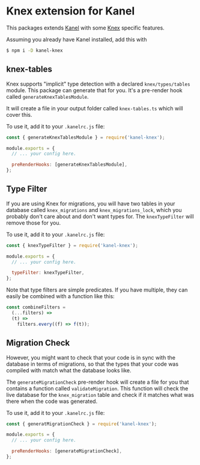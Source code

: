 # Knex extension for Kanel

This packages extends [Kanel](https://github.com/kristiandupont/kanel) with some [Knex](https://knexjs.org) specific features.

Assuming you already have Kanel installed, add this with

```bash
$ npm i -D kanel-knex
```

## knex-tables

Knex supports "implicit" type detection with a declared `knex/types/tables` module. This package can generate that for you. It's a pre-render hook called `generateKnexTablesModule`.

It will create a file in your output folder called `knex-tables.ts` which will cover this.

To use it, add it to your `.kanelrc.js` file:

```javascript
const { generateKnexTablesModule } = require('kanel-knex');

module.exports = {
  // ... your config here.

  preRenderHooks: [generateKnexTablesModule],
};
```

## Type Filter

If you are using Knex for migrations, you will have two tables in your database called `knex_migrations` and `knex_migrations_lock`, which you probably don't care about and don't want types for. The `knexTypeFilter` will remove those for you.

To use it, add it to your `.kanelrc.js` file:

```javascript
const { knexTypeFilter } = require('kanel-knex');

module.exports = {
  // ... your config here.

  typeFilter: knexTypeFilter,
};
```

Note that type filters are simple predicates. If you have multiple, they can easily be combined with a function like this:

```javascript
const combineFilters =
  (...filters) =>
  (t) =>
    filters.every((f) => f(t));
```

## Migration Check

However, you might want to check that your code is in sync with the database in terms of migrations, so that the types that your code was compiled with match what the database looks like.

The `generateMigrationCheck` pre-render hook will create a file for you that contains a function called `validateMigration`. This function will check the live database for the `knex_migration` table and check if it matches what was there when the code was generated.

To use it, add it to your `.kanelrc.js` file:

```javascript
const { generatMigrationCheck } = require('kanel-knex');

module.exports = {
  // ... your config here.

  preRenderHooks: [generateMigrationCheck],
};
```
